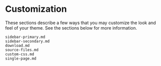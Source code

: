 # Customization

These sections describe a few ways that you may customize the look and feel of your theme.
See the sections below for more information.

```{toctree}
sidebar-primary.md
sidebar-secondary.md
download.md
source-files.md
custom-css.md
single-page.md
```
